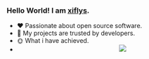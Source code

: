 ### Hello World! I am <b><a target="_blank" href="javascript:;">xiflys</a></b>.
 
- :hearts: Passionate about open source software. 
- :1st_place_medal: My projects are trusted by developers.
- :sun_with_face: What i have achieved.
- <div align="center"> <img src="https://github-readme-stats.vercel.app/api/top-langs/?username=xiflys&hide_title=true&hide_border=true&layout=compact&langs_count=6&text_color=000&icon_color=fff&bg_color=0,52fa5a,4dfcff,c64dff&theme=graywhite" /> </div>
